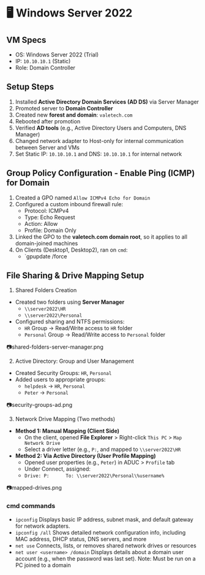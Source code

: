 # 🖥️ Windows Server 2022

## VM Specs
- OS: Windows Server 2022 (Trial)
- IP: `10.10.10.1` (Static)
- Role: Domain Controller

## Setup Steps
1. Installed **Active Directory Domain Services (AD DS)** via Server Manager
2. Promoted server to **Domain Controller**
3. Created new **forest and domain**: `valetech.com`
4. Rebooted after promotion
5. Verified **AD tools** (e.g., Active Directory Users and Computers, DNS Manager)
6. Changed network adapter to Host-only for internal communication between Server and VMs
7. Set Static IP: `10.10.10.1` and DNS: `10.10.10.1` for internal network

## Group Policy Configuration - Enable Ping (ICMP) for Domain
1. Created a GPO named `Allow ICMPv4 Echo for Domain`
2. Configured a custom inbound firewall rule:
	- Protocol: ICMPv4
	- Type: Echo Request
	- Action: Allow
	- Profile: Domain Only
3. Linked the GPO to the **valetech.com domain root**, so it applies to all domain-joined machines
4. On Clients (Desktop1, Desktop2), ran on `cmd`: 
	- `gpupdate /force


## File Sharing & Drive Mapping Setup
1. Shared Folders Creation 
- Created two folders using **Server Manager**
	- `\\server2022\HR`
	- `\\server2022\Personal`
- Configured sharing and NTFS permissions: 
	- `HR` Group -> Read/Write access to `HR` folder
	- `Personal` Group -> Read/Write access to `Personal` folder

📷shared-folders-server-manager.png

2. Active Directory: Group and User Management 
- Created Security Groups: `HR`, `Personal`
- Added users to appropriate groups: 
	- `helpdesk` -> `HR`, `Personal`
	- `Peter` -> `Personal`

📷security-groups-ad.png

3. Network Drive Mapping (Two methods)
- **Method 1: Manual Mapping (Client Side)**
	- On the client, opened **File Explorer** > Right-click `This PC` > `Map Network Drive`
	- Select a driver letter (e.g., `P:`, and mapped to `\\server2022\HR`
- **Method 2: Via Active Directory (User Profile Mapping)**
	- Opened user properties (e.g., `Peter`) in ADUC > `Profile` tab
	- Under Connect, assigned: 
	- `Drive: P:      To: \\server2022\Personal\%username%`

📷mapped-drives.png


### cmd commands
- `ipconfig` Displays basic IP address, subnet mask, and default gateway for network adapters.
- `ipconfig /all` Shows detailed network configuration info, including MAC address, DHCP status, DNS servers, and more
- `net use` Connects, lists, or removes shared network drives or resources
- `net user <username> /domain` Displays details about a domain user account (e.g., when the password was last set). Note: Must be run on a PC joined to a domain


